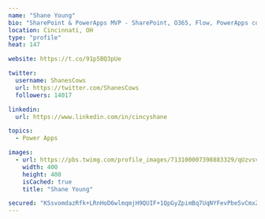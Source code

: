 ```yaml
---
name: "Shane Young"
bio: "SharePoint & PowerApps MVP - SharePoint, O365, Flow, PowerApps consulting? @PowerApps911 | Pure Snark? You found it."
location: Cincinnati, OH
type: "profile"
heat: 147

website: https://t.co/91p5BQ3pUe

twitter:
  username: ShanesCows
  url: https://twitter.com/ShanesCows
  followers: 14017

linkedin:
  url: https://www.linkedin.com/in/cincyshane

topics:
  - Power Apps

images:
  - url: https://pbs.twimg.com/profile_images/713100007398883329/qUzvsvQ3_400x400.jpg
    width: 400
    height: 400
    isCached: true
    title: "Shane Young"

secured: "KSsvomdazRfk+LRnHoD6wlmqmjH9QUIF+1QpGyZpimBq7UqNYFevPbe5vCmxZhClU34GftuHTaFwoHK7dpeU8qfBSEsNgxA/kUQNRzy8WnXIx285u0CttBDTjobKc5sVn9vSctAYwFRWH3PK1NCy8U1lVTxI4lbdh9m5f2RnfztpYVWuVOUC6Vzcx7lkX53T0pV2dmxDIbMeyKKBnPRHX6B98dVe7aZvZu3EtfPeoNIUHk3vuWWxbX1RjDBsZm+6sUW4p0J7eQtfawnRJ6oi3xojKka6ZspF9EVJywaO3yLln/JJ1ujc6+5fs5+e9brdneVU3W5tnU7AjJOj2Zv2F+YyXNhiNfgpxUd6hMmOkst4VRxl/pLz3h+FGXRq3z13crRcPdiDxHrAmErq11y+PKASzYrc6jctEbyKzpIy5JI=;6pJ5MPtZXRJ86d1ubvR8Qw=="
---
```


